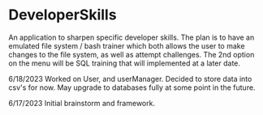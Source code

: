 # DeveloperSkills
An application to sharpen specific developer skills. The plan is to have an emulated file system / bash trainer which both allows the user to make changes to the file system, as well as attempt challenges.
The 2nd option on the menu will be SQL training that will implemented at a later date.


6/18/2023
Worked on User, and userManager. Decided to store data into csv's for now. May upgrade to databases fully at some point in the future.

6/17/2023
Initial brainstorm and framework.
